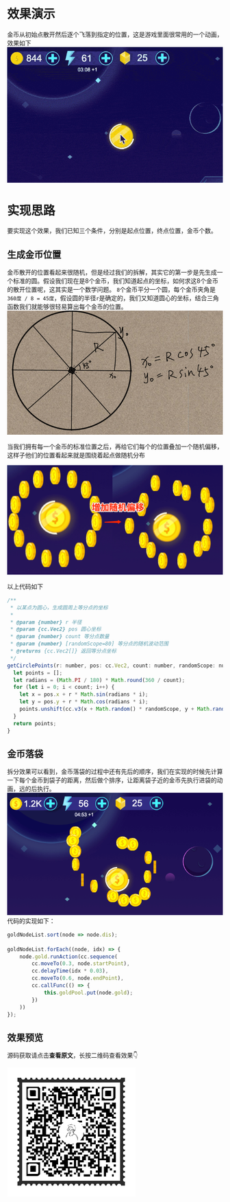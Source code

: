 # 效果演示
金币从初始点散开然后逐个飞落到指定的位置，这是游戏里面很常用的一个动画，效果如下
![金币落袋](./resourse/fly_gold.gif)

# 实现思路
要实现这个效果，我们已知三个条件，分别是起点位置，终点位置，金币个数。

## 生成金币位置
金币散开的位置看起来很随机，但是经过我们的拆解，其实它的第一步是先生成一个标准的圆。假设我们现在是8个金币，我们知道起点的坐标，如何求这8个金币的散开位置呢，这其实是一个数学问题。
`8`个金币平分一个圆，每个金币夹角是`360度 / 8 = 45度`，假设圆的半径`r`是确定的，我们又知道圆心的坐标，结合三角函数我们就能够很轻易算出每个金币的位置。
![fly_gold_circle_0](./resourse/fly_gold_circle_0.png)

当我们拥有每一个金币的标准位置之后，再给它们每个的位置叠加一个随机偏移，这样子他们的位置看起来就是围绕着起点做随机分布

![fly_gold_circle_1](./resourse/fly_gold_circle_1.png)

以上代码如下
```js
/**
 * 以某点为圆心，生成圆周上等分点的坐标
 *
 * @param {number} r 半径
 * @param {cc.Vec2} pos 圆心坐标
 * @param {number} count 等分点数量
 * @param {number} [randomScope=80] 等分点的随机波动范围
 * @returns {cc.Vec2[]} 返回等分点坐标
 */
getCirclePoints(r: number, pos: cc.Vec2, count: number, randomScope: number = 60): cc.Vec2[] {
  let points = [];
  let radians = (Math.PI / 180) * Math.round(360 / count);
  for (let i = 0; i < count; i++) {
    let x = pos.x + r * Math.sin(radians * i);
    let y = pos.y + r * Math.cos(radians * i);
    points.unshift(cc.v3(x + Math.random() * randomScope, y + Math.random() * randomScope, 0));
  }
  return points;
}
```


## 金币落袋
拆分效果可以看到，金币落袋的过程中还有先后的顺序，我们在实现的时候先计算一下每个金币到袋子的距离，然后做个排序，让距离袋子近的金币先执行进袋的动画，远的后执行。
![fly_gold_circle_2](./resourse/fly_gold_circle_2.png)
代码的实现如下：
```js
goldNodeList.sort(node => node.dis);

goldNodeList.forEach((node, idx) => {
    node.gold.runAction(cc.sequence(
        cc.moveTo(0.3, node.startPoint),
        cc.delayTime(idx * 0.03),
        cc.moveTo(0.6, node.endPoint),
        cc.callFunc(() => {
            this.goldPool.put(node.gold);
        })
    ))
});
```

## 效果预览

源码获取请点击**查看原文**，长按二维码查看效果👇

![ewm](./resourse/preview_ewm.png)




